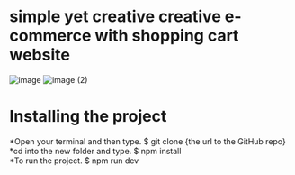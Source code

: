 # simple yet creative creative e-commerce with shopping cart website




![image](https://github.com/alyfaress/React-e.commerce/assets/137708164/268059f8-bd28-43d3-b8e7-e8684a74b7fb)
![image (2)](https://github.com/alyfaress/React-e.commerce/assets/137708164/5d9f01a5-0a0c-48a0-b677-cfe295a4330a)

# Installing the project
*Open your terminal and then type. $ git clone {the url to the GitHub repo}
*cd into the new folder and type. $ npm install  
*To run the project. $ npm run dev
